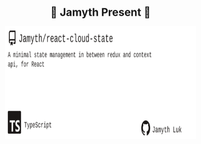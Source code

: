 <!-- built at 1/21/2023, 3:15:09 AM -->
<h1 align="center">
🎉 Jamyth Present 🎉
</h1>
<p align="center">
    <a href="https://github.com/Jamyth/react-cloud-state">
        <img width="1000" height="300" src="./readme.svg" />
    </a>
</p>